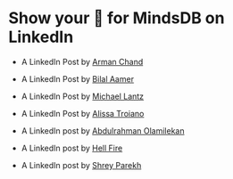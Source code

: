# Show your 💚 for MindsDB on LinkedIn

- A LinkedIn Post by [Arman Chand](https://www.linkedin.com/posts/arman-chand-020099128_hacktoberfest2022-activity-6986237583819198465-LBsR?utm_source=share&utm_medium=member_desktop)

- A LinkedIn Post by [Bilal Aamer](https://www.linkedin.com/posts/bilal-aamer_community-hacktoberfest-mindsdb-activity-6983424490730905600-RwIE?utm_source=share&utm_medium=member_desktop)

- A LinkedIn Post by [Michael Lantz](https://www.linkedin.com/posts/michael-lantz-54999165_for-those-interested-in-democratizing-machine-activity-6983496231184420864-gqGB/?utm_source=share&utm_medium=member_desktop)

- A LinkedIn Post by [Alissa Troiano](https://www.linkedin.com/posts/alissatroiano_hacktoberfest-contributing-prizes-mindsdb-activity-6983465965325803520-U8qe?utm_source=share&utm_medium=member_desktop)

- A LinkedIn post by [Abdulrahman Olamilekan](https://www.linkedin.com/feed/update/urn:li:activity:6984003219572068353/)

- A LinkedIn post by [Hell Fire](https://www.linkedin.com/posts/hell-fire-7a8544253_machinelearning-activity-6985893709196185600-dp3U?utm_source=share&utm_medium=member_desktop)

- A LinkedIn post by [Shrey Parekh](https://www.linkedin.com/posts/shrey-parekh-a16644200_quickstart-activity-6985973943211814912-Mulk?utm_source=share&utm_medium=member_desktop)
